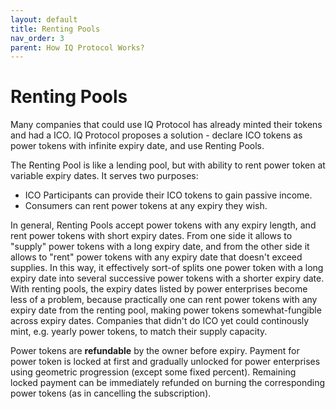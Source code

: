 ```yaml
---
layout: default
title: Renting Pools
nav_order: 3
parent: How IQ Protocol Works?
---
```


<!--

Page meta:
- Goal: Explain how it works.
- Status: This is a dump of ideas, worse than a draft. Add. Distill. Proofread.

-->

Renting Pools
================================================================================

Many companies that could use IQ Protocol has already minted their tokens and had a ICO. IQ Protocol proposes a solution - declare ICO tokens as power tokens with infinite expiry date, and use Renting Pools.

The Renting Pool is like a lending pool, but with ability to rent power token at variable expiry dates.
It serves two purposes:
- ICO Participants can provide their ICO tokens to gain passive income.
- Consumers can rent power tokens at any expiry they wish.

In general, Renting Pools accept power tokens with any expiry length, and rent power tokens with short expiry dates.
From one side it allows to "supply" power tokens with a long expiry date, and from the other side it allows to "rent" power tokens with any expiry date that doesn't exceed supplies.
In this way, it effectively sort-of splits one power token with a long expiry date into several successive power tokens with a shorter expiry date.
With renting pools, the expiry dates listed by power enterprises become less of a problem, because practically one can rent power tokens with any expiry date from the renting pool, making power tokens somewhat-fungible across expiry dates.
Companies that didn't do ICO yet could continously mint, e.g. yearly power tokens, to match their supply capacity.

Power tokens are **refundable** by the owner before expiry.
Payment for power token is locked at first and gradually unlocked for power enterprises using geometric progression (except some fixed percent).
Remaining locked payment can be immediately refunded on burning the corresponding power tokens (as in cancelling the subscription).
